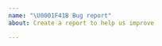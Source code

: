 ```yaml
---
name: "\U0001F41B Bug report"
about: Create a report to help us improve

---
```


<!-- 
Please report issues regarding specific projects in their respective issue trackers, e.g.:
 - Akka: https://github.com/akka/akka/issues
 - Alpakka:   https://github.com/akka/alpakka/issues
 - Akka Persistence Cassandra Plugin: https://github.com/akka/akka-persistence-cassandra/issues
 - ...
 
Please explain your issue precisely, and if possible provide a reproducer snippet (this helps resolve issues much quicker).

Thanks, happy hakking!
-->
